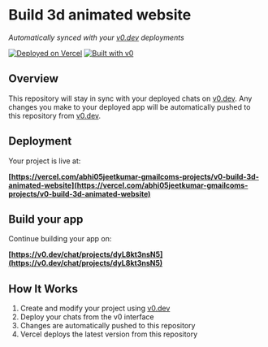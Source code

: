 # Build 3d animated website

*Automatically synced with your [v0.dev](https://v0.dev) deployments*

[![Deployed on Vercel](https://img.shields.io/badge/Deployed%20on-Vercel-black?style=for-the-badge&logo=vercel)](https://vercel.com/abhi05jeetkumar-gmailcoms-projects/v0-build-3d-animated-website)
[![Built with v0](https://img.shields.io/badge/Built%20with-v0.dev-black?style=for-the-badge)](https://v0.dev/chat/projects/dyL8kt3nsN5)

## Overview

This repository will stay in sync with your deployed chats on [v0.dev](https://v0.dev).
Any changes you make to your deployed app will be automatically pushed to this repository from [v0.dev](https://v0.dev).

## Deployment

Your project is live at:

**[https://vercel.com/abhi05jeetkumar-gmailcoms-projects/v0-build-3d-animated-website](https://vercel.com/abhi05jeetkumar-gmailcoms-projects/v0-build-3d-animated-website)**

## Build your app

Continue building your app on:

**[https://v0.dev/chat/projects/dyL8kt3nsN5](https://v0.dev/chat/projects/dyL8kt3nsN5)**

## How It Works

1. Create and modify your project using [v0.dev](https://v0.dev)
2. Deploy your chats from the v0 interface
3. Changes are automatically pushed to this repository
4. Vercel deploys the latest version from this repository
